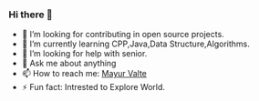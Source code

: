 ### Hi there 👋

- 🔭 I’m looking for contributing in open source projects.
- 🌱 I’m currently learning CPP,Java,Data Structure,Algorithms.
- 🤔 I’m looking for help with senior.
- 💬 Ask me about anything 
- 📫 How to reach me: [Mayur Valte](https://www.linkedin.com/in/mayurvalte9/)
- ⚡ Fun fact: Intrested to Explore World.
